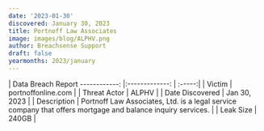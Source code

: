 ```yaml
---
date: '2023-01-30'
discovered: January 30, 2023
title: Portnoff Law Associates
image: images/blog/ALPHV.png
author: Breachsense Support
draft: false
yearmonths: 2023/january
---
```



| Data Breach Report
------------:     |:-------------:    | :-----:|
| Victim      | portnoffonline.com      | 
| Threat Actor      | ALPHV      | 
| Date Discovered      | Jan 30, 2023      | 
| Description      | Portnoff Law Associates, Ltd. is a legal service company that offers mortgage and balance inquiry services.      | 
| Leak Size      | 240GB      | 


